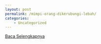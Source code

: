```yaml
---
layout: post
permalink: /mimpi-orang-dikerubungi-lebah/
categories:
    - Uncategorized
---
```


[Baca Selengkapnya](/10)